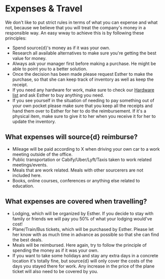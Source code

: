 # Expenses & Travel

We don't like to put strict rules in terms of what you can expense and what not, because we believe that you will treat the company's money in a responsible way. An easy wway to achieve this is by following these principles:<br>
* Spend source{d}'s money as if it was your own.
* Research all available alternatives to make sure you're getting the best value for money.
* Always ask your manager first before making a purchase. He might be able to point you to a better solution.
* Once the decision has been made please request Esther to make the purchase, so that she can keep track of inventory as well as keep the receipt.
* If you need any hardware for work, make sure to check our [Hardware list](https://github.com/src-d/guide/blob/master/general/available_hardware.md) and ask Esther to buy anything you need.
* If you see yourself in the situation of needing to pay something out of your own pocket please make sure that you keep all the receipts and hand them over to Esther for her to do the reimbursement. If it's a physical item, make sure to give it to her when you receive it for her to update the inventory.
  
## What expenses will source{d} reimburse?
* Mileage will be paid according to X when driving your own car to a work meeting outside of the office.
* Public transportation or Cabify/Uber/Lyft/Taxis taken to work related meetings/events.
* Meals that are work related. Meals with other sourcerers are not included here.
* Books, online courses, conferences or anything else related to education.

## What expenses are covered when travelling?
* Lodging, which will be organized by Esther. If you decide to stay with family or friends we will pay you 50% of what your lodging would've cost!
* Plane/Train/Bus tickets, which will be purchased by Esther. Please let her know with as much time in advance as possible so that she can find the best deals.
* Meals will be reimbursed. Here again, try to follow the principle of spending the money as if it was your own.
* If you want to take some holidays and stay any extra days in a concrete location it's totally fine, but source{d} will only cover the costs of the days you stayed there for work. Any increase in the price of the plane ticket will also need to be covered by you.
